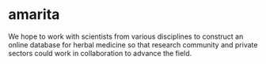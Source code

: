 # amarita
We hope to work with scientists from various disciplines to construct an online database for herbal medicine so that research community and private sectors could work in collaboration to advance the field.
